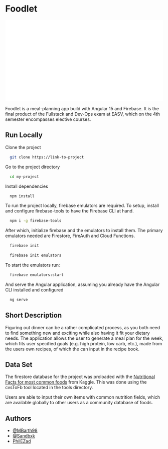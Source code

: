 
# Foodlet
![alt text](https://github.com/PhilEZad/UnnamedFoodApp/blob/development/frontend/Foodlet/src/assets/logo.png)

Foodlet is a meal-planning app build with Angular 15 and Firebase. It is the final product of the Fullstack and Dev-Ops exam at EASV, which on the 4th semester encompasses elective courses.


## Run Locally

Clone the project

```bash
  git clone https://link-to-project
```

Go to the project directory

```bash
  cd my-project
```

Install dependencies

```bash
  npm install
```


To run the project locally, firebase emulators are required. To setup, install and configure firebase-tools to have the Firebase CLI at hand.

```bash
  npm i -g firebase-tools
```

After which, initialize firebase and the emulators to install them. The primary emulators needed are Firestore, FireAuth and Cloud Functions.

```bash
  firebase init
```

```bash
  firebase init emulators
```

To start the emulators run:
```bash
  firebase emulators:start
```


And serve the Angular application, assuming you already have the Angular CLI installed and configured
```bash
  ng serve
```




## Short Description

Figuring out dinner can be a rather complicated process, as you both need to find something new and exciting while also having it fit your dietary needs. The application allows the user to generate a meal plan for the week, which fits user specified goals (e.g. high protein, low carb, etc.), made from the users own recipes, of which the can input in the recipe book.
## Data Set
The firestore database for the project was proloaded with the [Nutritional Facts for most common foods](https://www.kaggle.com/datasets/niharika41298/nutrition-details-for-most-common-foods) from Kaggle. This was done using the cvsToFb tool located in the tools directory.

Users are able to input their own items with common nutrition fields, which are available globally to other users as a community database of foods.
## Authors

- [@MBarth98](https://github.com/MBarth98)
- [@Sandbxk](https://www.github.com/Sandbxk)
- [PhilEZad](https://github.com/PhilEZad)

